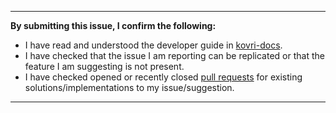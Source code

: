 
---
**By submitting this issue, I confirm the following:**

- I have read and understood the developer guide in [kovri-docs](https://github.com/monero-project/kovri-docs).
- I have checked that the issue I am reporting can be replicated or that the feature I am suggesting is not present.
- I have checked opened or recently closed [pull requests](https://github.com/monero-project/kovri/pulls) for existing solutions/implementations to my issue/suggestion.
---

